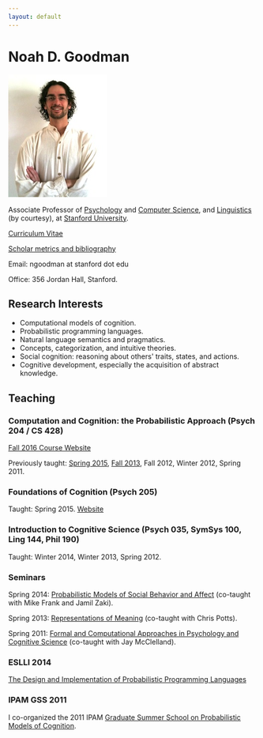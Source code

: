 ```yaml
---
layout: default
---
```



# Noah D. Goodman

![picture of Noah](/images/members/noah.jpg)

Associate Professor of [Psychology](https://www.stanford.edu/dept/psychology/) and [Computer Science](http://www-cs.stanford.edu/), and [Linguistics](http://linguistics.stanford.edu/) (by courtesy), at [Stanford University](http://stanford.edu).

[Curriculum Vitae](ndg-cv.html)

[Scholar metrics and bibliography](https://scholar.google.com/citations?user=OUpIbcQAAAAJ)

Email: ngoodman at stanford dot edu

Office: 356 Jordan Hall, Stanford.


## Research Interests

* Computational models of cognition.
* Probabilistic programming languages.
* Natural language semantics and pragmatics.
* Concepts, categorization, and intuitive theories.
* Social cognition: reasoning about others' traits, states, and actions.
* Cognitive development, especially the acquisition of abstract knowledge.


## Teaching

### Computation and Cognition: the Probabilistic Approach (Psych 204 / CS 428)

[Fall 2016 Course Website](psych204-fall2016.html)

Previously taught: [Spring 2015](psych204-spr2015.html), [Fall 2013](http://www.stanford.edu/~ngoodman/psych204/), Fall 2012, Winter 2012, Spring 2011.  

### Foundations of Cognition (Psych 205)

Taught: Spring 2015. [Website](https://docs.google.com/document/d/1KV4VaA_ixBJO6JtNe5yt9ckKpyzA_Vhme84SCxYUaNE)

### Introduction to Cognitive Science (Psych 035, SymSys 100, Ling 144, Phil 190)

Taught: Winter 2014, Winter 2013, Spring 2012.

### Seminars

Spring 2014: [Probabilistic Models of Social Behavior and Affect](http://explorecourses.stanford.edu/search?view=catalog&filter-coursestatus-Active=on&q=PSYCH%20241:%20Probabilistic%20Models%20of%20Social%20Behavior%20and%20Affect&academicYear=20132014) (co-taught with Mike Frank and Jamil Zaki).

Spring 2013: [Representations of Meaning](http://www.stanford.edu/class/linguist236/index.html) (co-taught with Chris Potts).


Spring 2011: [Formal and Computational Approaches in Psychology and Cognitive Science](http://www.stanford.edu/~ngoodman/Psych239.html) (co-taught with Jay McClelland).


### ESLLI 2014
[The Design and Implementation of Probabilistic Programming Languages](http://dippl.org)

### IPAM GSS 2011
I co-organized the 2011 IPAM [Graduate Summer School on Probabilistic Models of Cognition](http://www.ipam.ucla.edu/programs/gss2011/).
